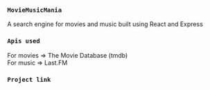 ### `MovieMusicMania`
A search engine for movies and music built using React and Express

### `Apis used`
For movies => The Movie Database (tmdb) <br>
For music  => Last.FM

### `Project link`
